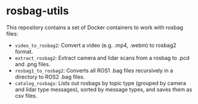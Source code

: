 # rosbag-utils

This repository contains a set of Docker containers to work with rosbag files:
- `video_to_rosbag2`: Convert a video (e.g. .mp4, .webm) to rosbag2 format.
- `extract_rosbag2`: Extract camera and lidar scans from a rosbag to .pcd and .png files.
- `rosbag1_to_rosbag2`: Converts all ROS1 .bag files recursively in a directory to ROS2 .bag files.
- `catalog_rosbags`: Lists out rosbags by topic type (grouped by camera and lidar type messages), sorted by message types, and saves them as csv files.